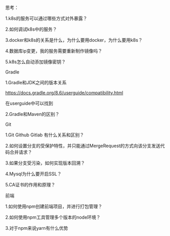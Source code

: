 思考：

1.k8s的服务可以通过哪些方式对外暴露？

2.如何调试k8s中的服务？

3.docker和k8s的关系是什么，为什么要用docker，为什么要用k8s？

4.数据库ip变更，我的服务需要重新制作镜像吗？

5.k8s怎么自动添加镜像密钥？

Gradle

1.Gradle和JDK之间的版本关系

https://docs.gradle.org/8.6/userguide/compatibility.html

在userguide中可以找到

2.Gradle和Maven的区别？

Git

1.Git Github Gitlab 有什么关系和区别？

2.如何设置分支的受保护特性，并只能通过MergeRequest的方式向该分支发送代码合并请求？

3.如果分支受污染，如何实现版本回溯？

4.Mysql为什么要开启SSL？

5.CA证书的作用和原理？

前端

1.如何使用npm创建前端项目，并进行打包管理？

2.如何使用npm工具管理多个版本的node环境？

3.对于npm来说yarn有什么优势
